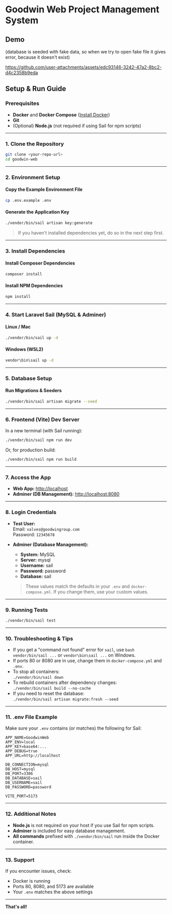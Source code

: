 # Goodwin Web Project Management System

## Demo

(database is seeded with fake data, so when we try to open fake file it gives error, because it doesn't exist)

https://github.com/user-attachments/assets/edc93146-3242-47a2-8bc2-d4c2358b9eda

## Setup & Run Guide

### Prerequisites

-   **Docker** and **Docker Compose** ([Install Docker](https://docs.docker.com/get-docker/))
-   **Git**
-   (Optional) **Node.js** (not required if using Sail for npm scripts)

---

### 1. Clone the Repository

```bash
git clone <your-repo-url>
cd goodwin-web
```

---

### 2. Environment Setup

#### Copy the Example Environment File

```bash
cp .env.example .env
```

#### Generate the Application Key

```bash
./vendor/bin/sail artisan key:generate
```

> If you haven't installed dependencies yet, do so in the next step first.

---

### 3. Install Dependencies

#### Install Composer Dependencies

```bash
composer install
```

#### Install NPM Dependencies

```bash
npm install
```

---

### 4. Start Laravel Sail (MySQL & Adminer)

#### Linux / Mac

```bash
./vendor/bin/sail up -d
```

#### Windows (WSL2)

```bash
vendor\bin\sail up -d
```

---

### 5. Database Setup

#### Run Migrations & Seeders

```bash
./vendor/bin/sail artisan migrate --seed
```

---

### 6. Frontend (Vite) Dev Server

In a new terminal (with Sail running):

```bash
./vendor/bin/sail npm run dev
```

Or, for production build:

```bash
./vendor/bin/sail npm run build
```

---

### 7. Access the App

-   **Web App:** [http://localhost](http://localhost)
-   **Adminer (DB Management):** [http://localhost:8080](http://localhost:8080)

---

### 8. Login Credentials

-   **Test User:**  
    Email: `valves@goodwingroup.com`  
    Password: `12345678`

-   **Adminer (Database Management):**

    -   **System:** MySQL
    -   **Server:** mysql
    -   **Username:** sail
    -   **Password:** password
    -   **Database:** sail

    > These values match the defaults in your `.env` and `docker-compose.yml`. If you change them, use your custom values.

---

### 9. Running Tests

```bash
./vendor/bin/sail test
```

---

### 10. Troubleshooting & Tips

-   If you get a "command not found" error for `sail`, use `bash vendor/bin/sail ...` or `vendor\bin\sail ...` on Windows.
-   If ports 80 or 8080 are in use, change them in `docker-compose.yml` and `.env`.
-   To stop all containers:  
    `./vendor/bin/sail down`
-   To rebuild containers after dependency changes:  
    `./vendor/bin/sail build --no-cache`
-   If you need to reset the database:  
    `./vendor/bin/sail artisan migrate:fresh --seed`

---

### 11. .env File Example

Make sure your `.env` contains (or matches) the following for Sail:

```
APP_NAME=GoodwinWeb
APP_ENV=local
APP_KEY=base64:...
APP_DEBUG=true
APP_URL=http://localhost

DB_CONNECTION=mysql
DB_HOST=mysql
DB_PORT=3306
DB_DATABASE=sail
DB_USERNAME=sail
DB_PASSWORD=password

VITE_PORT=5173
```

---

### 12. Additional Notes

-   **Node.js** is not required on your host if you use Sail for npm scripts.
-   **Adminer** is included for easy database management.
-   **All commands** prefixed with `./vendor/bin/sail` run inside the Docker container.

---

### 13. Support

If you encounter issues, check:

-   Docker is running
-   Ports 80, 8080, and 5173 are available
-   Your `.env` matches the above settings

---

**That's all!**
